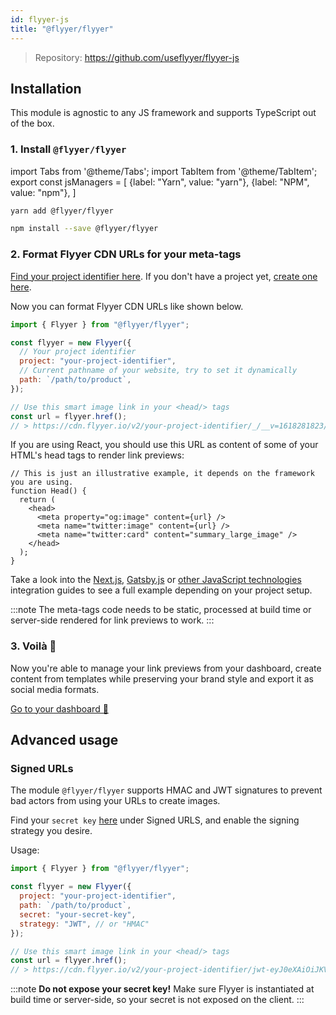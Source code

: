 ```yaml
---
id: flyyer-js
title: "@flyyer/flyyer"
---
```


> Repository: https://github.com/useflyyer/flyyer-js

## Installation

This module is agnostic to any JS framework and supports TypeScript out of the box.

### 1. Install `@flyyer/flyyer`

<!-- MDX variables -->
import Tabs from '@theme/Tabs';
import TabItem from '@theme/TabItem';
export const jsManagers = [
  {label: "Yarn", value: "yarn"},
  {label: "NPM", value: "npm"},
]

<Tabs groupId="js-manager" defaultValue="yarn" values={jsManagers}>
<TabItem value="yarn">

```bash title="Terminal.app"
yarn add @flyyer/flyyer
```

</TabItem>

<TabItem value="npm">

```bash title="Terminal.app"
npm install --save @flyyer/flyyer
```

</TabItem>
</Tabs>

### 2. Format Flyyer CDN URLs for your meta-tags

[Find your project identifier here](https://flyyer.io/dashboard/_/projects/_/integrate?ref=docs). If you don't have a project yet, [create one here](https://flyyer.io/get-started?ref=docs).

Now you can format Flyyer CDN URLs like shown below.

```js
import { Flyyer } from "@flyyer/flyyer";

const flyyer = new Flyyer({
  // Your project identifier
  project: "your-project-identifier",
  // Current pathname of your website, try to set it dynamically
  path: `/path/to/product`,
});

// Use this smart image link in your <head/> tags
const url = flyyer.href();
// > https://cdn.flyyer.io/v2/your-project-identifier/_/__v=1618281823/path/to/product
```

If you are using React, you should use this URL as content of some of your HTML's head tags to render link previews:

```tsx {5-7}
// This is just an illustrative example, it depends on the framework you are using.
function Head() {
  return (
    <head>
      <meta property="og:image" content={url} />
      <meta name="twitter:image" content={url} />
      <meta name="twitter:card" content="summary_large_image" />
    </head>
  );
}
```

Take a look into the [Next.js](/guides/javascript/nextjs), [Gatsby.js](/guides/javascript/gatsbyjs) or [other JavaScript technologies](/guides/get-started#javascript-guides) integration guides to see a full example depending on your project setup.

:::note
The meta-tags code needs to be static, processed at build time or server-side rendered for link previews to work.
:::

### 3. Voilà 🎉

Now you're able to manage your link previews from your dashboard, create content from templates while preserving your brand style and export it as social media formats.

[Go to your dashboard 🚀](https://flyyer.io/dashboard/_/projects/_/)

## Advanced usage

### Signed URLs

The module `@flyyer/flyyer` supports HMAC and JWT signatures to prevent bad actors from using your URLs to create images.

Find your `secret key` [here](https://www.flyyer.io/dashboard/_/projects/_/advanced) under Signed URLS, and enable the signing strategy you desire.

Usage:

```js {6-7}
import { Flyyer } from "@flyyer/flyyer";

const flyyer = new Flyyer({
  project: "your-project-identifier",
  path: `/path/to/product`,
  secret: "your-secret-key",
  strategy: "JWT", // or "HMAC"
});

// Use this smart image link in your <head/> tags
const url = flyyer.href();
// > https://cdn.flyyer.io/v2/your-project-identifier/jwt-eyJ0eXAiOiJKV1QiLCJhbGciOiJIUzI1NiJ9.eyJwYXJhbXMiOnsiX19pZCI6ImplYW5zLTEyMyJ9LCJwYXRoIjoiXC9wYXRoXC90b1wvcHJvZHVjdCJ9.X8Vs5SGEA1-3M6bH-h24jhQnbwH95V_G0f-gPhTBTzE?__v=1618283086
```

:::note
**Do not expose your secret key!**
Make sure Flyyer is instantiated at build time or server-side, so your secret is not exposed on the client.
:::

